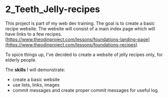 # 2_Teeth_Jelly-recipes
This project is part of my web dev training. The goal is to create a basic recipe website. The website will consist of a main index page which will have links to a few recipes.
[https://www.theodinproject.com/lessons/foundations-landing-page](https://www.theodinproject.com/lessons/foundations-recipes)

To spice things up, I've decided to create a website of jelly recipes only, for elderly people.

The **skills** I will demonstrate:
- create a basic website
- use lists, links, images
- commit messages and create proper commit messages for useful log 
